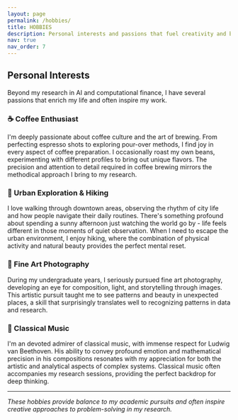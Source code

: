 ```yaml
---
layout: page
permalink: /hobbies/
title: HOBBIES
description: Personal interests and passions that fuel creativity and balance.
nav: true
nav_order: 7
---
```


## Personal Interests

Beyond my research in AI and computational finance, I have several passions that enrich my life and often inspire my work.

### ☕ Coffee Enthusiast

I'm deeply passionate about coffee culture and the art of brewing. From perfecting espresso shots to exploring pour-over methods, I find joy in every aspect of coffee preparation. I occasionally roast my own beans, experimenting with different profiles to bring out unique flavors. The precision and attention to detail required in coffee brewing mirrors the methodical approach I bring to my research.


### 🥾 Urban Exploration & Hiking

I love walking through downtown areas, observing the rhythm of city life and how people navigate their daily routines. There's something profound about spending a sunny afternoon just watching the world go by - life feels different in those moments of quiet observation. When I need to escape the urban environment, I enjoy hiking, where the combination of physical activity and natural beauty provides the perfect mental reset.

### 📸 Fine Art Photography

During my undergraduate years, I seriously pursued fine art photography, developing an eye for composition, light, and storytelling through images. This artistic pursuit taught me to see patterns and beauty in unexpected places, a skill that surprisingly translates well to recognizing patterns in data and research.

### 🎼 Classical Music

I'm an devoted admirer of classical music, with immense respect for Ludwig van Beethoven. His ability to convey profound emotion and mathematical precision in his compositions resonates with my appreciation for both the artistic and analytical aspects of complex systems. Classical music often accompanies my research sessions, providing the perfect backdrop for deep thinking.

---

*These hobbies provide balance to my academic pursuits and often inspire creative approaches to problem-solving in my research.*

